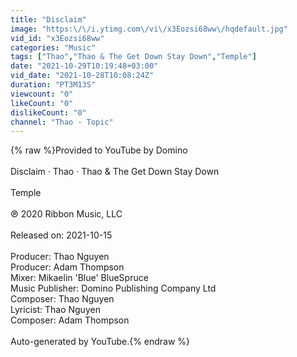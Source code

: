 ```yaml
---
title: "Disclaim"
image: "https:\/\/i.ytimg.com\/vi\/x3Eozsi68ww\/hqdefault.jpg"
vid_id: "x3Eozsi68ww"
categories: "Music"
tags: ["Thao","Thao & The Get Down Stay Down","Temple"]
date: "2021-10-29T10:19:48+03:00"
vid_date: "2021-10-28T10:08:24Z"
duration: "PT3M13S"
viewcount: "0"
likeCount: "0"
dislikeCount: "0"
channel: "Thao - Topic"
---
```

{% raw %}Provided to YouTube by Domino<br /><br />Disclaim · Thao · Thao &amp; The Get Down Stay Down<br /><br />Temple<br /><br />℗ 2020 Ribbon Music, LLC<br /><br />Released on: 2021-10-15<br /><br />Producer: Thao Nguyen<br />Producer: Adam Thompson<br />Mixer: Mikaelin 'Blue' BlueSpruce<br />Music  Publisher: Domino Publishing Company Ltd<br />Composer: Thao Nguyen<br />Lyricist: Thao Nguyen<br />Composer: Adam Thompson<br /><br />Auto-generated by YouTube.{% endraw %}
